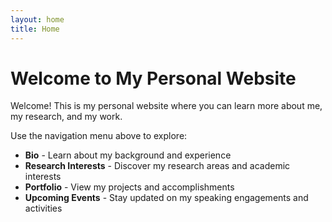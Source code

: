 ```yaml
---
layout: home
title: Home
---
```


# Welcome to My Personal Website

Welcome! This is my personal website where you can learn more about me, my research, and my work.

Use the navigation menu above to explore:

- **Bio** - Learn about my background and experience
- **Research Interests** - Discover my research areas and academic interests
- **Portfolio** - View my projects and accomplishments
- **Upcoming Events** - Stay updated on my speaking engagements and activities
